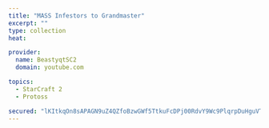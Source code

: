 ```yaml
---
title: "MASS Infestors to Grandmaster"
excerpt: ""
type: collection
heat: 

provider:
  name: BeastyqtSC2
  domain: youtube.com

topics:
  - StarCraft 2
  - Protoss

secured: "lKItkqOn8sAPAGN9uZ4QZfoBzwGWf5TtkuFcDPj00RdvY9Wc9PlqrpDuHguVT+ybyi9iawP+6T0RFTUKibo7MTFb9dAO4gyuJLUtdF1qWDKamDvPOmIIHmbWPPKaHtLKzo0LrEFT2p2RYSAAL9fEavf12AV0gYrliTPZT+EQGiXhTbn52fg5YEXuJyhKxSq1+NY4fp6T3uFLbaW94q9TjlvIO4dks2QtHItM5QCJmQbR9idF3/w8F/PxP2sCf4rC63bt+VRN3lnetvUIfhqKT7AjT6W64u6CzmUNxm5/Vi+Ka9GJN5QZmBxBYaE9O5ElOg2HKKoopKZzBsw6SqRlM9rCT5/q54l75YXrEhnSSM4=;t4V33Ksz9/foAdkwVpvOUA=="
---
```


